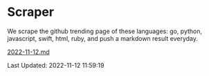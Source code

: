 # Scraper

We scrape the github trending page of these languages: go, python, javascript, swift, html, ruby, and push a markdown result everyday.

[2022-11-12.md](https://github.com/henson/Scraper/blob/master/2022-11-12.md)

Last Updated: 2022-11-12 11:59:19
